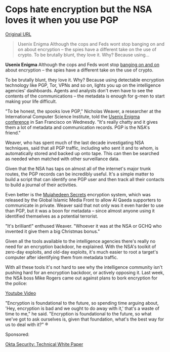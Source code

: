 # Cops hate encryption but the NSA loves it when you use PGP

[Original URL](http://www.theregister.co.uk/2016/01/27/nsa_loves_it_when_you_use_pgp/)

> Usenix Enigma Although the cops and Feds wont stop banging on and on about encryption – the spies have a different take on the use of crypto. To be brutally blunt, they love it. Why? Because using...

**Usenix Enigma** Although the cops and Feds wont stop [banging on and on](http://www.theregister.co.uk/2015/11/24/perspectives_on_encryption/) about encryption – the spies have a different take on the use of crypto.

To be brutally blunt, they love it. Why? Because using detectable encryption technology like PGP, Tor, VPNs and so on, lights you up on the intelligence agencies' dashboards. Agents and analysts don't even have to see the contents of the communications – the metadata is enough for g-men to start making your life difficult.

"To be honest, the spooks love PGP," Nicholas Weaver, a researcher at the International Computer Science Institute, told the [Usenix Enigma conference](https://www.usenix.org/conference/enigma2016#main) in San Francisco on Wednesdy. "It's really chatty and it gives them a lot of metadata and communication records. PGP is the NSA's friend."

Weaver, who has spent much of the last decade investigating NSA techniques, said that all PGP traffic, including who sent it and to whom, is automatically stored and backed up onto tape. This can then be searched as needed when matched with other surveillance data.

Given that the NSA has taps on almost all of the internet's major trunk routes, the PGP records can be incredibly useful. It's a simple matter to build a script that can identify one PGP user and then track all their contacts to build a journal of their activities.

Even better is the [Mujahedeen Secrets](http://grugq.github.io/blog/2014/08/09/jihadist-fan-crypto/) encryption system, which was released by the Global Islamic Media Front to allow Al Qaeda supporters to communicate in private. Weaver said that not only was it even harder to use than PGP, but it was a boon for metadata – since almost anyone using it identified themselves as a potential terrorist.

"It's brilliant!" enthused Weaver. "Whoever it was at the NSA or GCHQ who invented it give them a big Christmas bonus."

Given all the tools available to the intelligence agencies there's really no need for an encryption backdoor, he explained. With the NSA's toolkit of zero-day exploits, and old-day exploits, it's much easier to root a target's computer after identifying them from metadata traffic.

With all these tools it's not hard to see why the intelligence community isn't pushing hard for an encryption backdoor, or actively opposing it. Last week, the NSA boss Mike Rogers came out against plans to bork encryption for the police:

[Youtube Video](https://www.youtube.com/watch?v=wnTGO6OFgCo)

"Encryption is foundational to the future, so spending time arguing about, 'Hey, encryption is bad and we ought to do away with it,' that's a waste of time to me," he said. "Encryption is foundational to the future, so what we've got to ask ourselves is, given that foundation, what's the best way for us to deal with it?" ®

<span>Sponsored: </span>

 [Okta Security: Technical White Paper](http://go.theregister.com/tl/1539/-4462/okta-security-technical-white-paper.pdf?td=wptl1539)
